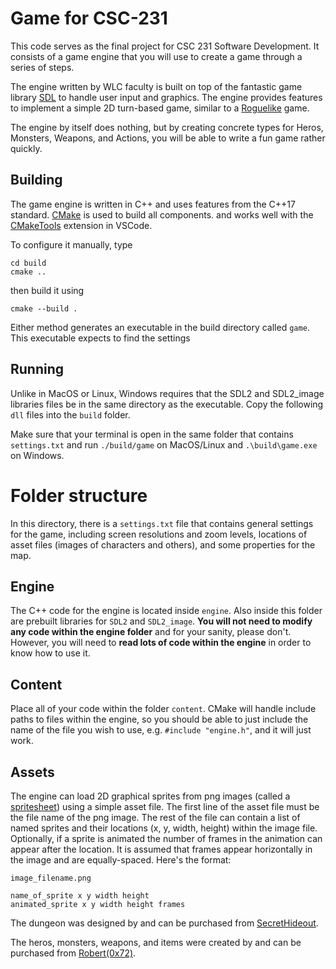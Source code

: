 # Game for CSC-231
This code serves as the final project for CSC 231 Software
Development. It consists of a game engine that you will use to create
a game through a series of steps.

The engine written by WLC faculty is built on top of the fantastic
game library [SDL](https://www.libsdl.org/) to handle user input and
graphics. The engine provides features to implement a simple 2D
turn-based game, similar to a
[Roguelike](https://en.wikipedia.org/wiki/Roguelike) game.

The engine by itself does nothing, but by creating concrete types for
Heros, Monsters, Weapons, and Actions, you will be able to write a fun
game rather quickly.


## Building
The game engine is written in C++ and uses features from the C++17
standard. [CMake](https://cmake.org/) is used to build all components.
and works well with the
[CMakeTools](https://marketplace.visualstudio.com/items?itemName=ms-vscode.cmake-tools)
extension in VSCode.

To configure it manually, type

```
cd build
cmake ..
```
then build it using
```
cmake --build .
```

Either method generates an executable in the build directory called
`game`. This executable expects to find the settings

## Running
Unlike in MacOS or Linux, Windows requires that the SDL2 and
SDL2_image libraries files be in the same directory as the
executable. Copy the following `dll` files into the `build` folder.

Make sure that your terminal is open in the same folder that contains
`settings.txt` and run `./build/game` on MacOS/Linux and
`.\build\game.exe` on Windows.


# Folder structure
In this directory, there is a `settings.txt` file that contains
general settings for the game, including screen resolutions and zoom
levels, locations of asset files (images of characters and others),
and some properties for the map.

## Engine
The C++ code for the engine is located inside `engine`. Also inside
this folder are prebuilt libraries for `SDL2` and `SDL2_image`. **You
will not need to modify any code within the engine folder** and for
your sanity, please don't.  However, you will need to **read lots of
code within the engine** in order to know how to use it.


## Content
Place all of your code within the folder `content`. CMake will handle
include paths to files within the engine, so you should be able to
just include the name of the file you wish to use, e.g. `#include
"engine.h"`, and it will just work.

## Assets
The engine can load 2D graphical sprites from png images (called a
[spritesheet](https://en.wikipedia.org/wiki/Texture_atlas)) using a
simple asset file. The first line of the asset file must be the file
name of the png image.  The rest of the file can contain a list of
named sprites and their locations (x, y, width, height) within the
image file. Optionally, if a sprite is animated the number of frames
in the animation can appear after the location. It is assumed that
frames appear horizontally in the image and are equally-spaced. Here's
the format:

```
image_filename.png

name_of_sprite x y width height
animated_sprite x y width height frames
```

The dungeon was designed by and can be purchased from
[SecretHideout](https://secrethideout.itch.io/rogue-dungeon-tileset-16x16).

The heros, monsters, weapons, and items were created by and can be
purchased from [Robert(0x72)](https://0x72.itch.io/dungeontileset-ii).


